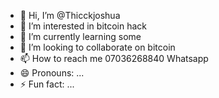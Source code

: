 - 👋 Hi, I’m @Thicckjoshua
- 👀 I’m interested in bitcoin hack
- 🌱 I’m currently learning some
- 💞️ I’m looking to collaborate on bitcoin
- 📫 How to reach me 07036268840 Whatsapp
- 😄 Pronouns: ...
- ⚡ Fun fact: ...

<!---
Thicckjoshua/Thicckjoshua is a ✨ special ✨ repository because its `README.md` (this file) appears on your GitHub profile.
You can click the Preview link to take a look at your changes.
--->
